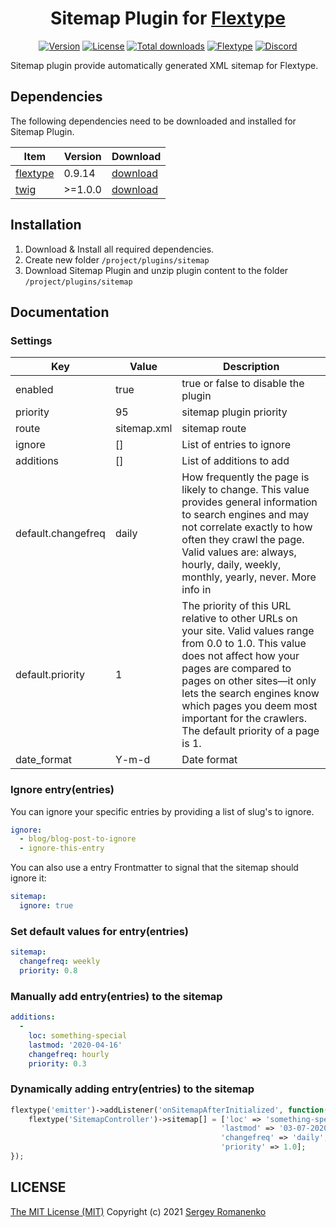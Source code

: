 <h1 align="center">Sitemap Plugin for <a href="https://flextype.org/">Flextype</a></h1>

<p align="center">
<a href="https://github.com/flextype-plugins/themes-admin/releases"><img alt="Version" src="https://img.shields.io/github/release/flextype-plugins/sitemap.svg?label=version&color=black"></a> <a href="https://github.com/flextype-plugins/sitemap"><img src="https://img.shields.io/badge/license-MIT-blue.svg?color=black" alt="License"></a> <a href="https://github.com/flextype-plugins/sitemap"><img src="https://img.shields.io/github/downloads/flextype-plugins/sitemap/total.svg?color=black" alt="Total downloads"></a> <a href="https://github.com/flextype/flextype"><img src="https://img.shields.io/badge/Flextype-0.9.14-green.svg?color=black" alt="Flextype"></a> <a href=""><img src="https://img.shields.io/discord/423097982498635778.svg?logo=discord&color=black&label=Discord%20Chat" alt="Discord"></a>
</p>

Sitemap plugin provide automatically generated XML sitemap for Flextype.

## Dependencies

The following dependencies need to be downloaded and installed for Sitemap Plugin.

| Item | Version | Download |
|---|---|---|
| [flextype](https://github.com/flextype/flextype) | 0.9.14 | [download](https://github.com/flextype/flextype/releases) |
| [twig](https://github.com/flextype-plugins/twig) | >=1.0.0 | [download](https://github.com/flextype-plugins/twig/releases) |

## Installation

1. Download & Install all required dependencies.
2. Create new folder `/project/plugins/sitemap`
3. Download Sitemap Plugin and unzip plugin content to the folder `/project/plugins/sitemap`

## Documentation

### Settings

| Key | Value | Description |
|---|---|---|
| enabled | true | true or false to disable the plugin |
| priority | 95 | sitemap plugin priority |
| route | sitemap.xml | sitemap route |
| ignore | [] | List of entries to ignore |
| additions | [] | List of additions to add |
| default.changefreq | daily | How frequently the page is likely to change. This value provides general information to search engines and may not correlate exactly to how often they crawl the page. Valid values are: always, hourly, daily, weekly, monthly, yearly, never. More info in |
| default.priority | 1 | The priority of this URL relative to other URLs on your site. Valid values range from 0.0 to 1.0. This value does not affect how your pages are compared to pages on other sites—it only lets the search engines know which pages you deem most important for the crawlers. The default priority of a page is 1. |
| date_format | Y-m-d | Date format |

### Ignore entry(entries)

You can ignore your specific entries by providing a list of slug's to ignore.

```yaml
ignore:
  - blog/blog-post-to-ignore
  - ignore-this-entry
```

You can also use a entry Frontmatter to signal that the sitemap should ignore it:
```yaml
sitemap:
  ignore: true
```

### Set default values for entry(entries)

```yaml
sitemap:
  changefreq: weekly
  priority: 0.8
```

### Manually add entry(entries) to the sitemap

```yaml
additions:
  -
    loc: something-special
    lastmod: '2020-04-16'
    changefreq: hourly
    priority: 0.3
```

### Dynamically adding entry(entries) to the sitemap

```php
flextype('emitter')->addListener('onSitemapAfterInitialized', function() {
    flextype('SitemapController')->sitemap[] = ['loc' => 'something-special-to-add',
                                               'lastmod' => '03-07-2020 09:46',
                                               'changefreq' => 'daily',
                                               'priority' => 1.0];
});

```

## LICENSE
[The MIT License (MIT)](https://github.com/flextype-plugins/sitemap/blob/master/LICENSE.txt)
Copyright (c) 2021 [Sergey Romanenko](https://github.com/Awilum)
